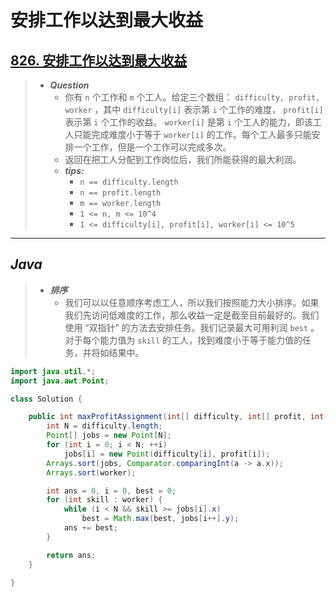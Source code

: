 # 安排工作以达到最大收益

## [826. 安排工作以达到最大收益](https://leetcode.cn/problems/most-profit-assigning-work/)

> - ***Question***
>   - 你有 `n` 个工作和 `m` 个工人。给定三个数组： `difficulty, profit, worker` ，其中 `difficulty[i]` 表示第 `i` 个工作的难度， `profit[i]` 表示第 `i` 个工作的收益。 `worker[i]` 是第 `i` 个工人的能力，即该工人只能完成难度小于等于 `worker[i]` 的工作。每个工人最多只能安排一个工作，但是一个工作可以完成多次。
>   - 返回在把工人分配到工作岗位后，我们所能获得的最大利润。
>   - ***tips:***
>     - `n == difficulty.length`
>     - `n == profit.length`
>     - `m == worker.length`
>     - `1 <= n, m <= 10^4`
>     - `1 <= difficulty[i], profit[i], worker[i] <= 10^5`

---

## *Java*

> - ***排序***
>   - 我们可以以任意顺序考虑工人，所以我们按照能力大小排序。如果我们先访问低难度的工作，那么收益一定是截至目前最好的。我们使用 “双指针” 的方法去安排任务。我们记录最大可用利润 `best` 。对于每个能力值为 `skill` 的工人，找到难度小于等于能力值的任务，并将如结果中。

```java
import java.util.*;
import java.awt.Point;

class Solution {

    public int maxProfitAssignment(int[] difficulty, int[] profit, int[] worker) {
        int N = difficulty.length;
        Point[] jobs = new Point[N];
        for (int i = 0; i < N; ++i)
            jobs[i] = new Point(difficulty[i], profit[i]);
        Arrays.sort(jobs, Comparator.comparingInt(a -> a.x));
        Arrays.sort(worker);

        int ans = 0, i = 0, best = 0;
        for (int skill : worker) {
            while (i < N && skill >= jobs[i].x)
                best = Math.max(best, jobs[i++].y);
            ans += best;
        }

        return ans;
    }

}
```
